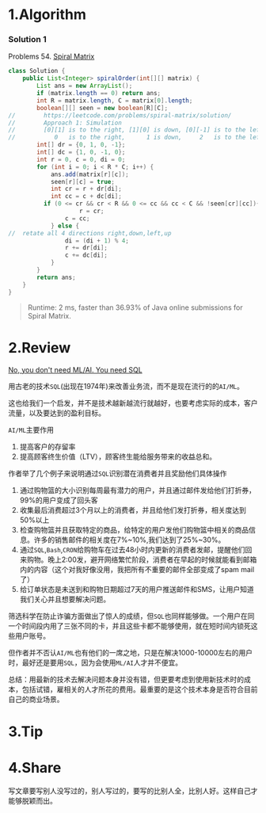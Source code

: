 # 1.Algorithm
### Solution 1
Problems 54. [Spiral Matrix](https://leetcode.com/problems/spiral-matrix/submissions/)
```java
class Solution {
    public List<Integer> spiralOrder(int[][] matrix) {
        List ans = new ArrayList();
        if (matrix.length == 0) return ans;
        int R = matrix.length, C = matrix[0].length;
        boolean[][] seen = new boolean[R][C];
//        https://leetcode.com/problems/spiral-matrix/solution/   
//        Approach 1: Simulation
//        [0][1] is to the right, [1][0] is down, [0][-1] is to the left, and [-1][0] is up.
//           0   is to the right,      1 is down,     2   is to the left,        3    is up. 
        int[] dr = {0, 1, 0, -1};
        int[] dc = {1, 0, -1, 0};
        int r = 0, c = 0, di = 0;
        for (int i = 0; i < R * C; i++) {
            ans.add(matrix[r][c]);
            seen[r][c] = true;
            int cr = r + dr[di];
            int cc = c + dc[di];
          if (0 <= cr && cr < R && 0 <= cc && cc < C && !seen[cr][cc]){
            		r = cr;
                c = cc;
            } else {
//	retate all 4 directions right,down,left,up 
                di = (di + 1) % 4;
                r += dr[di];
                c += dc[di];
            }
        }
        return ans;
    }
}
```
> Runtime: 2 ms, faster than 36.93% of Java online submissions for Spiral Matrix.

# 2.Review
[No, you don't need ML/AI. You need SQL](https://cyberomin.github.io/startup/2018/07/01/sql-ml-ai.html?utm_source=wanqu.co&utm_campaign=Wanqu+Daily&utm_medium=website)

用古老的技术`SQL`(出现在1974年)来改善业务流，而不是现在流行的的`AI/ML`。

这也给我们一个启发，并不是技术越新越流行就越好，也要考虑实际的成本，客户流量，以及要达到的盈利目标。

`AI/ML`主要作用

1. 提高客户的存留率
2. 提高顾客终生价值（LTV），顾客终生能给服务带来的收益总和。

作者举了几个例子来说明通过`SQL`识别潜在消费者并且奖励他们具体操作

1. 通过购物篮的大小识别每周最有潜力的用户，并且通过邮件发给他们打折券，99%的用户变成了回头客
2. 收集最后消费超过3个月以上的消费者，并且给他们发打折券，相关度达到50%以上
3. 检查购物篮并且获取特定的商品，给特定的用户发他们购物篮中相关的商品信息。许多的销售邮件的相关度在7%~10%,我们达到了25%~30%。
4. 通过`SQL`,`Bash`,`CRON`给购物车在过去48小时内更新的消费者发邮，提醒他们回来购物。晚上2:00发，避开网络繁忙阶段，消费者在早起的时候就能看到邮箱内的内容（这个对我好像没用，我把所有不重要的邮件全部变成了spam mail了）
5. 给订单状态是未送到和购物日期超过7天的用户推送邮件和SMS，让用户知道我们关心并且想要解决问题。

筛选科学在防止诈骗方面做出了惊人的成绩，但`SQL`也同样能够做。一个用户在同一个时间段内用了三张不同的卡，并且这些卡都不能够使用，就在短时间内锁死这些用户账号。

但作者并不否认`AI/ML`也有他们的一席之地，只是在解决1000-10000左右的用户时，最好还是要用`SQL`，因为会使用`ML/AI`人才并不便宜。

总结：用最新的技术去解决问题本身并没有错，但更要考虑到使用新技术时的成本，包括试错，雇相关的人才所花的费用。最重要的是这个技术本身是否符合目前自己的商业场景。


# 3.Tip

# 4.Share

写文章要写别人没写过的，别人写过的，要写的比别人全，比别人好。这样自己才能够脱颖而出。